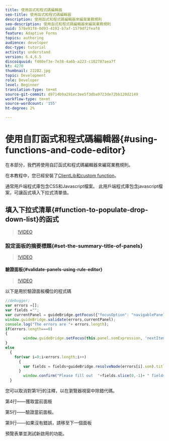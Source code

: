 ```yaml
---
title: 使用函式和程式碼編輯器
seo-title: 使用函式和程式碼編輯器
description: 使用函式和程式碼編輯器來編寫業務規則
seo-description: 使用函式和程式碼編輯器來編寫業務規則
uuid: 578e91f8-0d93-4192-b7af-1579df2feaf8
feature: Adaptive Forms
topics: authoring
audience: developer
doc-type: tutorial
activity: understand
version: 6.4,6.5
discoiquuid: f480ef3e-7e38-4a6b-a223-c102787aea7f
kt: 4270
thumbnail: 22282.jpg
topic: Development
role: Developer
level: Beginner
translation-type: tm+mt
source-git-commit: d9714b9a291ec3ee5f3dba9723de72bb120d2149
workflow-type: tm+mt
source-wordcount: '155'
ht-degree: 2%

---
```



# 使用自訂函式和程式碼編輯器{#using-functions-and-code-editor}

在本部分，我們將使用自訂函式和程式碼編輯器來編寫業務規則。

在本教程中，您已經安裝了[ClientLib和custom function](assets/client-libs-and-logo.zip)。

通常用戶端程式庫包含CSS和Javascript檔案。 此用戶端程式庫包含javascript檔案，可讓函式填入下拉式清單值。


## 填入下拉式清單{#function-to-populate-drop-down-list}的函式

>[!VIDEO](https://video.tv.adobe.com/v/22282?quality=9&learn=on)

### 設定面板的摘要標題{#set-the-summary-title-of-panels}

>[!VIDEO](https://video.tv.adobe.com/v/28387?quality=9&learn=on)

#### 驗證面板{#validate-panels-using-rule-editor}

>[!VIDEO](https://video.tv.adobe.com/v/28409?quality=9&learn=on)

以下是用於驗證面板欄位的程式碼

```javascript
//debugger;
var errors =[];
var fields ="";
var currentPanel = guideBridge.getFocus({"focusOption": "navigablePanel"});
window.guideBridge.validate(errors,currentPanel);
console.log("The errors are "+ errors.length);
if(errors.length===0)
{
        window.guideBridge.setFocus(this.panel.somExpression, 'nextItem', true);
}
else
  {
    for(var i=0;i<errors.length;i++)
      {
        var fields = fields+guideBridge.resolveNode(errors[i].som).title+" , ";
      }
        window.confirm("Please fill out  "+fields.slice(0,-1)+ " fields");
  }
```

您可以取消對第1行的注釋，以在瀏覽器視窗中除錯代碼。

第4行——獲取當前面板

第5行——驗證當前面板。

第9行——如果沒有錯誤，請移至下一個面板

預覽表單並測試新啟用的功能。

